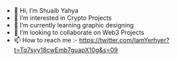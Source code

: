 - 👋 Hi, I’m Shuaib Yahya
- 👀 I’m interested in Crypto Projects
- 🌱 I’m currently learning graphic designing
- 💞️ I’m looking to collaborate on Web3 Projects
- 📫 How to reach me :- https://twitter.com/IamYerhyer?t=Tq7syy18cwEmb7guapX10g&s=09

<!---
IamYerhyer/IamYerhyer is a ✨ special ✨ repository because its `README.md` (this file) appears on your GitHub profile.
You can click the Preview link to take a look at your changes.
--->
